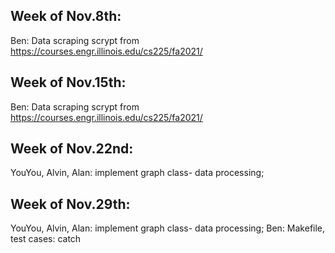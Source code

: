 ## Week of Nov.8th:
Ben: Data scraping scrypt from https://courses.engr.illinois.edu/cs225/fa2021/

## Week of Nov.15th:
Ben: Data scraping scrypt from https://courses.engr.illinois.edu/cs225/fa2021/

## Week of Nov.22nd:
YouYou, Alvin, Alan: implement graph class- data processing;

## Week of Nov.29th:
YouYou, Alvin, Alan: implement graph class- data processing;
Ben: Makefile, test cases: catch